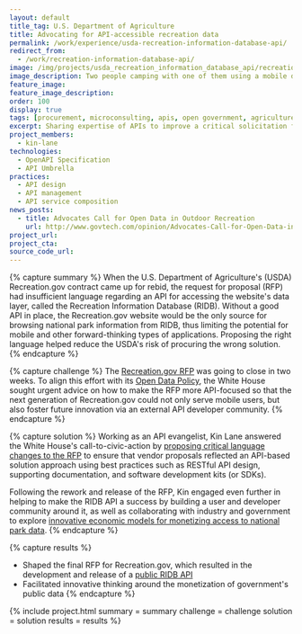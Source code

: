 ```yaml
---
layout: default
title_tag: U.S. Department of Agriculture
title: Advocating for API-accessible recreation data
permalink: /work/experience/usda-recreation-information-database-api/
redirect_from:
  - /work/recreation-information-database-api/
image: /img/projects/usda_recreation_information_database_api/recreation-api.svg
image_description: Two people camping with one of them using a mobile device.
feature_image:
feature_image_description:
order: 100
display: true
tags: [procurement, microconsulting, apis, open government, agriculture, kin lane]
excerpt: Sharing expertise of APIs to improve a critical solicitation for the next generation of Recreation.gov.
project_members:
  - kin-lane
technologies:
  - OpenAPI Specification
  - API Umbrella
practices:
  - API design
  - API management
  - API service composition
news_posts:
  - title: Advocates Call for Open Data in Outdoor Recreation
    url: http://www.govtech.com/opinion/Advocates-Call-for-Open-Data-in-Outdoor-Recreation.html
project_url:
project_cta:
source_code_url:
---
```


{% capture summary %}
When the U.S. Department of Agriculture's (USDA) Recreation.gov
contract came up for rebid, the request for proposal (RFP) had insufficient
language regarding an API for accessing the website's data layer,
called the Recreation Information Database (RIDB). Without a good API in place,
the Recreation.gov website would be the only source for browsing national
park information from RIDB, thus limiting the potential for mobile and other
forward-thinking types of applications. Proposing the right language helped
reduce the USDA's risk of procuring the wrong solution.
{% endcapture %}

{% capture challenge %}
The [Recreation.gov RFP](https://www.fbo.gov/index?s=opportunity&mode=form&id=3c740c1e5b809e5ecd99a4cf8a0467b3&tab=core&_cview=0)
was going to close in two weeks. To align this effort with its
[Open Data Policy](https://project-open-data.cio.gov/policy-memo/),
the White House sought urgent advice on how to make the RFP more API-focused so that the next
generation of Recreation.gov could not only serve mobile users, but also foster future
innovation via an external API developer community.
{% endcapture %}

{% capture solution %}
Working as an API evangelist, Kin Lane answered the White House's
call-to-civic-action by [proposing critical language changes to the RFP](http://apievangelist.com/2014/10/16/i-need-help-to-make-sure-the-dept-of-agriculture-leads-with-apis-in-their-parks-and-recreation-rfp/)
to ensure that vendor proposals reflected an API-based solution approach
using best practices such as RESTful API design, supporting documentation,
and software development kits (or SDKs).

Following the rework and release of the RFP, Kin engaged even further in
helping to make the RIDB API a success by building a user and
developer community around it, as well as collaborating with industry
and government to explore [innovative economic models for monetizing access to national park data](http://apievangelist.com/2015/08/24/setting-a-precedent-when-charging-for-high-volume-access-to-government-apis/).
{% endcapture %}

{% capture results %}
- Shaped the final RFP for Recreation.gov, which resulted in the development and
release of a [public RIDB API](https://usda.github.io/RIDB/)
- Facilitated innovative thinking around the monetization of government's public data
{% endcapture %}

{% include project.html
  summary = summary
  challenge = challenge
  solution = solution
  results = results
%}
